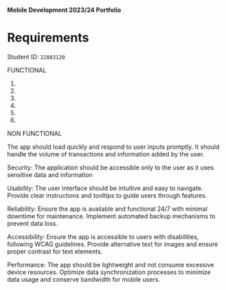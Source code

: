 **Mobile Development 2023/24 Portfolio**
# Requirements

Student ID: `22083120`


FUNCTIONAL

1.
2.
3.
4.
5.
6.

NON FUNCTIONAL

The app should load quickly and respond to user inputs promptly.
It should handle the volume of transactions and information added by the user.

Security: The application should be accessible only to the user as it uses sensitive data and information

Usability: The user interface should be intuitive and easy to navigate.
Provide clear instructions and tooltips to guide users through features.

Reliability: Ensure the app is available and functional 24/7 with minimal downtime for maintenance.
Implement automated backup mechanisms to prevent data loss.

Accessibility: Ensure the app is accessible to users with disabilities, following WCAG guidelines.
Provide alternative text for images and ensure proper contrast for text elements.

Performance: The app should be lightweight and not consume excessive device resources.
Optimize data synchronization processes to minimize data usage and conserve bandwidth for mobile users.


